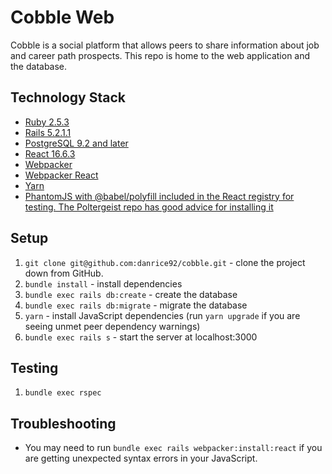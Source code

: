 # Cobble Web

Cobble is a social platform that allows peers to share information about job and career path prospects. This repo is home to the web application and the database.

## Technology Stack
- [Ruby 2.5.3](https://www.ruby-lang.org/en/news/2018/10/18/ruby-2-5-3-released/)
- [Rails 5.2.1.1](https://weblog.rubyonrails.org/2018/11/27/Rails-4-2-5-0-5-1-5-2-have-been-released/)
- [PostgreSQL 9.2 and later](https://www.postgresql.org/download/)
- [React 16.6.3](https://reactjs.org/versions)
- [Webpacker](https://github.com/rails/webpacker)
- [Webpacker React](https://github.com/renchap/webpacker-react)
- [Yarn](https://yarnpkg.com/en/docs/install)
- [PhantomJS with @babel/polyfill included in the React registry for testing. The Poltergeist repo has good advice for installing it](https://github.com/teampoltergeist/poltergeist)

## Setup
1. `git clone git@github.com:danrice92/cobble.git` - clone the project down from GitHub.
2. `bundle install` - install dependencies
3. `bundle exec rails db:create` - create the database
4. `bundle exec rails db:migrate` - migrate the database
5. `yarn` - install JavaScript dependencies (run `yarn upgrade` if you are seeing unmet peer dependency warnings)
6. `bundle exec rails s` - start the server at localhost:3000

## Testing
1. `bundle exec rspec`

## Troubleshooting
- You may need to run `bundle exec rails webpacker:install:react` if you are getting unexpected syntax errors in your JavaScript.
